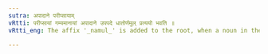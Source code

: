 ```yaml
---
sutra: अपादाने परीप्सायाम्
vRtti: परीप्सायां गम्यमानायां अपादाने उपपदे धातोर्णमुल् प्रत्ययो भवति ॥
vRtti_eng: The affix '_namul_' is added to the root, when a noun in the Ablative case is in composition, and when 'haste' is intended.

---
```

